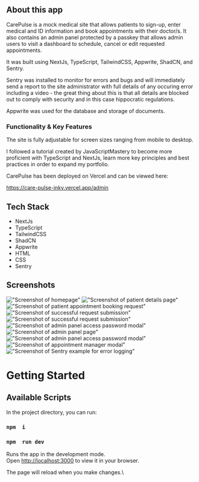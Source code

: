 ## About this app

CarePulse is a mock medical site that allows patients to sign-up, enter medical and ID information and book appointments with their doctor/s. It also contains an admin panel protected by a passkey that allows admin users to visit a dashboard to schedule, cancel or edit requested appointments.

It was built using NextJs, TypeScript, TailwindCSS, Appwrite, ShadCN, and Sentry.

Sentry was installed to monitor for errors and bugs and will immediately send a report to the site administrator with full details of any occuring error including a video - the great thing about this is that all details are blocked out to comply with security and in this case hippocratic regulations.

Appwrite was used for the database and storage of documents.


### Functionality & Key Features

The site is fully adjustable for screen sizes ranging from mobile to desktop.

I followed a tutorial created by JavaScriptMastery to become more proficient with TypeScript and NextJs, learn more key principles and best practices in order to expand my portfolio.

CarePulse has been deployed on Vercel and can be viewed here:

https://care-pulse-inky.vercel.app/admin

## Tech Stack

- NextJs
- TypeScript
- TailwindCSS
- ShadCN
- Appwrite
- HTML
- CSS
- Sentry

## Screenshots

!["Screenshot of homepage"](assets/screenshots/carepulse-homepage.png)
!["Screenshot of patient details page"](assets/screenshots/carepulse-details-page.png)
!["Screenshot of patient appointment booking request"](assets/screenshots/new-apt-request.png)
!["Screenshot of successful request submission"](assets/screenshots/request-submission.png)
!["Screenshot of successful request submission"](assets/screenshots/request-submission.png)
!["Screenshot of admin panel access password modal"](assets/screenshots/admin-panel-access-token.png)
!["Screenshot of admin panel page"](assets/screenshots/admin-panel-home.png)
!["Screenshot of admin panel access password modal"](assets/screenshots/admin-panel-access-token.png)
!["Screenshot of appointment manager modal"](assets/screenshots/appointment-manager.png)
!["Screenshot of Sentry example for error logging"](assets/screenshots/sentry-example-video.png)


# Getting Started

## Available Scripts

In the project directory, you can run:

### `npm  i`
### `npm  run dev`

Runs the app in the development mode.\
Open [http://localhost:3000](http://localhost:3000) to view it in your browser.

The page will reload when you make changes.\